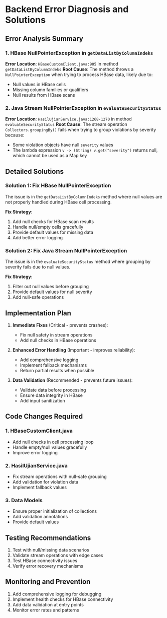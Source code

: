 # Backend Error Diagnosis and Solutions

## Error Analysis Summary

### 1. HBase NullPointerException in `getDataListByColumnIndeks`

**Error Location**: `HBaseCustomClient.java:905` in method `getDataListByColumnIndeks`
**Root Cause**: The method throws a `NullPointerException` when trying to process HBase data, likely due to:

- Null values in HBase cells
- Missing column families or qualifiers
- Null results from HBase scans

### 2. Java Stream NullPointerException in `evaluateSecurityStatus`

**Error Location**: `HasilUjianService.java:1268-1270` in method `evaluateSecurityStatus`
**Root Cause**: The stream operation `Collectors.groupingBy()` fails when trying to group violations by severity because:

- Some violation objects have null `severity` values
- The lambda expression `v -> (String) v.get("severity")` returns null, which cannot be used as a Map key

## Detailed Solutions

### Solution 1: Fix HBase NullPointerException

The issue is in the `getDataListByColumnIndeks` method where null values are not properly handled during HBase cell processing.

**Fix Strategy**:

1. Add null checks for HBase scan results
2. Handle null/empty cells gracefully
3. Provide default values for missing data
4. Add better error logging

### Solution 2: Fix Java Stream NullPointerException

The issue is in the `evaluateSecurityStatus` method where grouping by severity fails due to null values.

**Fix Strategy**:

1. Filter out null values before grouping
2. Provide default values for null severity
3. Add null-safe operations

## Implementation Plan

1. **Immediate Fixes** (Critical - prevents crashes):

   - Fix null safety in stream operations
   - Add null checks in HBase operations

2. **Enhanced Error Handling** (Important - improves reliability):

   - Add comprehensive logging
   - Implement fallback mechanisms
   - Return partial results when possible

3. **Data Validation** (Recommended - prevents future issues):
   - Validate data before processing
   - Ensure data integrity in HBase
   - Add input sanitization

## Code Changes Required

### 1. HBaseCustomClient.java

- Add null checks in cell processing loop
- Handle empty/null values gracefully
- Improve error logging

### 2. HasilUjianService.java

- Fix stream operations with null-safe grouping
- Add validation for violation data
- Implement fallback values

### 3. Data Models

- Ensure proper initialization of collections
- Add validation annotations
- Provide default values

## Testing Recommendations

1. Test with null/missing data scenarios
2. Validate stream operations with edge cases
3. Test HBase connectivity issues
4. Verify error recovery mechanisms

## Monitoring and Prevention

1. Add comprehensive logging for debugging
2. Implement health checks for HBase connectivity
3. Add data validation at entry points
4. Monitor error rates and patterns
